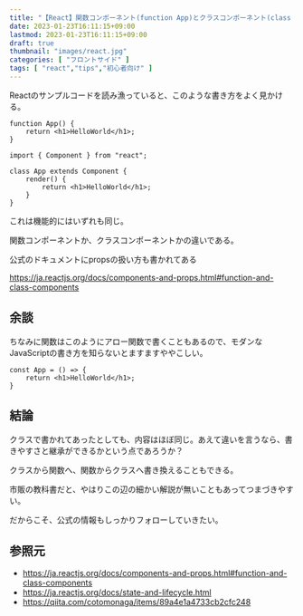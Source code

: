 ```yaml
---
title: "【React】関数コンポーネント(function App)とクラスコンポーネント(class App extends Component)の違い"
date: 2023-01-23T16:11:15+09:00
lastmod: 2023-01-23T16:11:15+09:00
draft: true
thumbnail: "images/react.jpg"
categories: [ "フロントサイド" ]
tags: [ "react","tips","初心者向け" ]
---
```


Reactのサンプルコードを読み漁っていると、このような書き方をよく見かける。

```
function App() {
    return <h1>HelloWorld</h1>;
}
```

```
import { Component } from "react";

class App extends Component {
    render() {
        return <h1>HelloWorld</h1>;
    }
}
```

これは機能的にはいずれも同じ。

関数コンポーネントか、クラスコンポーネントかの違いである。

公式のドキュメントにpropsの扱い方も書かれてある

https://ja.reactjs.org/docs/components-and-props.html#function-and-class-components


## 余談

ちなみに関数はこのようにアロー関数で書くこともあるので、モダンなJavaScriptの書き方を知らないとますますややこしい。
```
const App = () => {
    return <h1>HelloWorld</h1>;
}
```

## 結論

クラスで書かれてあったとしても、内容はほぼ同じ。あえて違いを言うなら、書きやすさと継承ができるかという点であろうか？

クラスから関数へ、関数からクラスへ書き換えることもできる。

市販の教科書だと、やはりこの辺の細かい解説が無いこともあってつまづきやすい。

だからこそ、公式の情報もしっかりフォローしていきたい。

## 参照元

- https://ja.reactjs.org/docs/components-and-props.html#function-and-class-components
- https://ja.reactjs.org/docs/state-and-lifecycle.html
- https://qiita.com/cotomonaga/items/89a4e1a4733cb2cfc248

